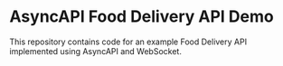 # AsyncAPI Food Delivery API Demo

This repository contains code for an example Food Delivery API implemented using AsyncAPI and WebSocket.
